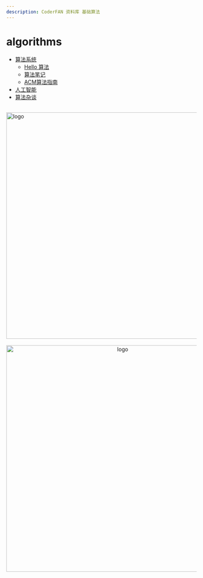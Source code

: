 ```yaml
---
description: CoderFAN 资料库 基础算法
---
```


# algorithms
  
-   [算法系统](base_algo/README.md)
    -   [Hello 算法](base_algo/hello_algo/README.md)
    -   [算法笔记](base_algo/Algorithms_note.md)
    -   [ACM算法指南](base_algo/acm-md/README.md)
-   [人工智能](ai/README.md)
-   [算法杂谈](other_algo/README.md)

<br />
<img  src='/img/bjkb.PNG' width="600" alt="logo">
<br />
<br />
<div align="center">

<img  src='/img/01.jpeg' width="600" alt="logo" />
</div>
<br />
<br />
